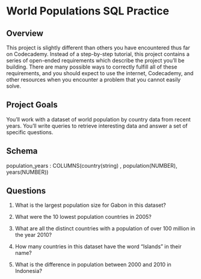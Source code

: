 # World Populations SQL Practice
## Overview

This project is slightly different than others you have encountered thus far on Codecademy. Instead of a step-by-step tutorial, this project contains a series of open-ended requirements which describe the project you’ll be building. There are many possible ways to correctly fulfill all of these requirements, and you should expect to use the internet, Codecademy, and other resources when you encounter a problem that you cannot easily solve.

## Project Goals

You’ll work with a dataset of world population by country data from recent years. You’ll write queries to retrieve interesting data and answer a set of specific questions.

## Schema
population_years : COLUMNS(country(string) , population(NUMBER), years(NUMBER))

## Questions

1. What is the largest population size for Gabon in this dataset?

2. What were the 10 lowest population countries in 2005?

3. What are all the distinct countries with a population of over 100 million in the year 2010?

4. How many countries in this dataset have the word “Islands” in their name?

5. What is the difference in population between 2000 and 2010 in Indonesia?

